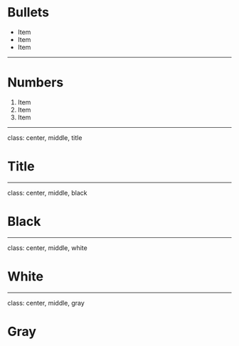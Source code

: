 # Bullets
* Item
* Item
* Item
---
# Numbers
1. Item
1. Item
1. Item
---
class: center, middle, title
# Title
---
class: center, middle, black
# Black
---
class: center, middle, white
# White
---
class: center, middle, gray
# Gray